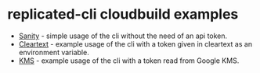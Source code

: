 # replicated-cli cloudbuild examples

* [Sanity](cloudbuild.yaml) - simple usage of the cli without the need of an api token.
* [Cleartext](cleartext-cloudbuild.yaml) - example usage of the cli with a token given in cleartext as an environment variable.
* [KMS](kms-cloudbuild.yaml) - example usage of the cli with a token read from Google KMS.
